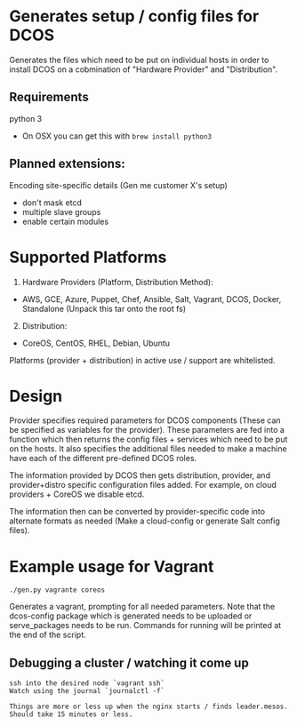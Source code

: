 # Generates setup / config files for DCOS

Generates the files which need to be put on individual hosts in order to install DCOS on a cobmination of "Hardware Provider" and "Distribution".

## Requirements

python 3
  - On OSX you can get this with `brew install python3`

## Planned extensions:

Encoding site-specific details (Gen me customer X's setup)
  - don't mask etcd
  - multiple slave groups
  - enable certain modules

# Supported Platforms

1. Hardware Providers (Platform, Distribution Method):
  - AWS, GCE, Azure, Puppet, Chef, Ansible, Salt, Vagrant, DCOS, Docker, Standalone (Unpack this tar onto the root fs)
2. Distribution:
  - CoreOS, CentOS, RHEL, Debian, Ubuntu

Platforms (provider + distribution) in active use / support are whitelisted.


# Design

Provider specifies required parameters for DCOS components (These can be specified as variables for the provider). These parameters are fed into a function which then returns the config files + services which need to be put on the hosts. It also specifies the additional files needed to make a machine have each of the different pre-defined DCOS roles.

The information provided by DCOS then gets distribution, provider, and provider+distro specific configuration files added. For example, on cloud providers + CoreOS we disable etcd.

The information then can be converted by provider-specific code into alternate formats as needed (Make a cloud-config or generate Salt config files).

# Example usage for Vagrant
`./gen.py vagrante coreos`

Generates a vagrant, prompting for all needed parameters. Note that the dcos-config package which is generated needs to be uploaded or serve_packages needs to be run. Commands for running will be printed at the end of the script.

## Debugging a cluster / watching it come up
```
ssh into the desired node `vagrant ssh`
Watch using the journal `journalctl -f`

Things are more or less up when the nginx starts / finds leader.mesos. Should take 15 minutes or less.
